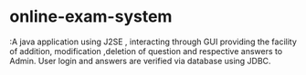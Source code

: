# online-exam-system
:A java application using J2SE , interacting through GUI providing the facility of addition, modification ,deletion of question and respective answers to Admin. User login and answers are verified via database using JDBC.
